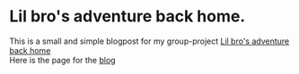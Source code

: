 # Lil bro's adventure back home.
This is a small and simple blogpost for my group-project <a href='https://github.com/isak4307/Lil_bros_adventure'>Lil bro's adventure back home</a> <br>
Here is the page for the <a href='https://isak4307.github.io/lil_bro_blog/'>blog </a>
